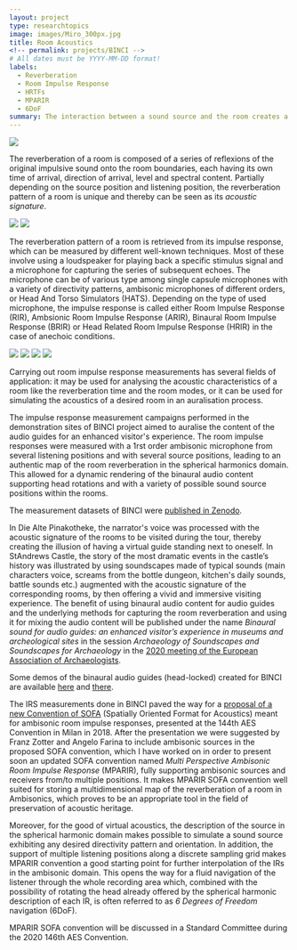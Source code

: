 ```yaml
---
layout: project
type: researchtopics
image: images/Miro_300px.jpg
title: Room Acoustics
<!-- permalink: projects/BINCI -->
# All dates must be YYYY-MM-DD format!
labels:
  - Reverberation
  - Room Impulse Response
  - HRTFs
  - MPARIR
  - 6DoF
summary: The interaction between a sound source and the room creates a series of echoes whose characteristics depend on its geometry and materials, and is referred to as room reverberation.
---
```



<img class="ui image" src="../images/standrews_500px.jpg">


The reverberation of a room is composed of a series of reflexions of the original impulsive sound onto the room boundaries, each having its own time of arrival, direction of arrival, level and spectral content. Partially depending on the source position and listening position, the reverberation pattern of a room is unique and thereby can be seen as its *acoustic signature*.<br />

<div class="ui medium images">
<img class="ui image" src="../images/standrews2_500px.jpg">
<img class="ui image" src="../images/standrews3_500px.jpg">
</div>

The reverberation pattern of a room is retrieved from its impulse response, which can be measured by different well-known techniques. Most of these involve using a loudspeaker for playing back a specific stimulus signal and a microphone for capturing the series of subsequent echoes. The microphone can be of various type among single capsule microphones with a variety of directivity patterns, ambisonic microphones of different orders, or Head And Torso Simulators (HATS). Depending on the type of used microphone, the impulse response is called either Room Impulse Response (RIR), Ambsionic Room Impulse Response (ARIR), Binaural Room Impulse Response (BRIR) or Head Related Room Impulse Response (HRIR) in the case of anechoic conditions.<br />

<div class="ui medium images">
<img class="ui image" src="../images/pinakotheke_500px.png">
<img class="ui image" src="../images/eurecat_500px.jpg">
<img class="ui image" src="../images/deluxe2_500px.jpg">
<img class="ui image" src="../images/standrews4_500px.jpg">
</div>

Carrying out room impulse response measurements has several fields of application: it may be used for analysing the acoustic characteristics of a room like the reverberation time and the room modes, or it can be used for simulating the acoustics of a desired room in an auralisation process.<br />

The impulse response measurement campaigns performed in the demonstration sites of BINCI project aimed to auralise the content of the audio guides for an enhanced visitor's experience. The room impulse responses were measured with a 1rst order ambisonic microphone from several listening positions and with several source positions, leading to an authentic map of the room reverberation in the spherical harmonics domain. This allowed for a dynamic rendering of the binaural audio content supporting head rotations and with a variety of possible sound source positions within the rooms.<br />

The measurement datasets of BINCI were [published in Zenodo](https://zenodo.org/record/1299894#.XSHGfNMzbMU).<br />

In Die Alte Pinakotheke, the narrator's voice was processed with the acoustic signature of the rooms to be visited during the tour, thereby creating the illusion of having a virtual guide standing next to oneself. In StAndrews Castle, the story of the most dramatic events in the castle’s history was illustrated by using soundscapes made of typical sounds (main characters voice, screams from the bottle dungeon, kitchen's daily sounds, battle sounds etc.) augmented with the acoustic signature of the corresponding rooms, by then offering a vivid and immersive visiting experience. The benefit of using binaural audio content for audio guides and the underlying methods for capturing the room reverberation and using it for mixing the audio content will be published under the name *Binaural sound for audio guides: an enhanced visitor’s experience in museums and archeological sites* in the session *Archaeology of Soundscapes and Soundscapes for Archaeology* in the [2020 meeting of the European Association of Archaeologists](https://www.e-a-a.org/EAA2020/Programme.aspx?WebsiteKey=4245c0d1-9c0e-4a58-bfa2-906885ad5f28&hkey=e2646dc0-ed23-404c-ad20-24129c9e69c3&Program=3#Program).<br />

Some demos of the binaural audio guides (head-locked) created for BINCI are available [here](https://www.youtube.com/watch?time_continue=24&v=AfFsXqODqOQ&feature=emb_logo) and [there](https://www.youtube.com/watch?time_continue=165&v=ijhN34Jwkw0&feature=emb_logo).<br />

 The IRS measurements done in BINCI paved the way for a [proposal of a new Convention of SOFA](http://www.aes.org/e-lib/browse.cfm?elib=19560) (Spatially Oriented Format for Acoustics) meant for ambisonic room impulse responses, presented at the 144th AES Convention in Milan in 2018. After the presentation we were suggested by Franz Zotter and Angelo Farina to include ambisonic sources in the proposed SOFA convention, which I have worked on in order to present soon an updated SOFA convention named *Multi Perspective Ambisonic Room Impulse Response* (MPARIR), fully supporting ambisonic sources and receivers from/to multiple positions. It makes MPARIR SOFA convention well suited for storing a multidimensional map of the reverberation of a room in Ambisonics, which proves to be an appropriate tool in the field of preservation of acoustic heritage.<br />

 Moreover, for the good of virtual acoustics, the description of the source in the spherical harmonic domain makes possible to simulate a sound source exhibiting any desired directivity pattern and orientation. In addition, the support of multiple listening positions along a discrete sampling grid makes MPARIR convention a good starting point for further interpolation of the IRs in the ambisonic domain. This opens the way for a fluid navigation of the listener through the whole recording area which, combined with the possibility of rotating the head already offered by the spherical harmonic description of each IR, is often referred to as *6 Degrees of Freedom* navigation (6DoF).<br />

MPARIR SOFA convention will be discussed in a Standard Committee during the 2020 146th AES Convention.
